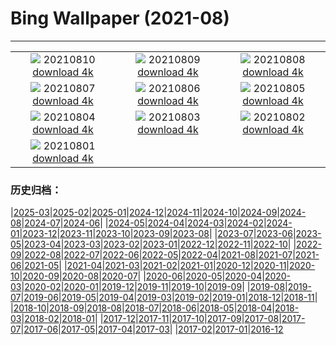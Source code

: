 # Bing Wallpaper (2021-08)
**************
| | | |
| :----: | :----: | :----: |
| ![](https://www.bing.com/th?id=OHR.DinoShower_ZH-CN1791773864_1920x1080.jpg) 20210810 [download 4k](https://www.bing.com/th?id=OHR.DinoShower_ZH-CN1791773864_UHD.jpg) | ![](https://www.bing.com/th?id=OHR.NahanniNP_ZH-CN2848117800_1920x1080.jpg) 20210809 [download 4k](https://www.bing.com/th?id=OHR.NahanniNP_ZH-CN2848117800_UHD.jpg) | ![](https://www.bing.com/th?id=OHR.MineBay_ZH-CN4962056960_1920x1080.jpg) 20210808 [download 4k](https://www.bing.com/th?id=OHR.MineBay_ZH-CN4962056960_UHD.jpg) |
| ![](https://www.bing.com/th?id=OHR.QuayBridge_ZH-CN4900551209_1920x1080.jpg) 20210807 [download 4k](https://www.bing.com/th?id=OHR.QuayBridge_ZH-CN4900551209_UHD.jpg) | ![](https://www.bing.com/th?id=OHR.SaltCones_ZH-CN4825397608_1920x1080.jpg) 20210806 [download 4k](https://www.bing.com/th?id=OHR.SaltCones_ZH-CN4825397608_UHD.jpg) | ![](https://www.bing.com/th?id=OHR.SalisburyCrags_ZH-CN4712204475_1920x1080.jpg) 20210805 [download 4k](https://www.bing.com/th?id=OHR.SalisburyCrags_ZH-CN4712204475_UHD.jpg) |
| ![](https://www.bing.com/th?id=OHR.DorsetPinnacles_ZH-CN2764578102_1920x1080.jpg) 20210804 [download 4k](https://www.bing.com/th?id=OHR.DorsetPinnacles_ZH-CN2764578102_UHD.jpg) | ![](https://www.bing.com/th?id=OHR.Neofelis_ZH-CN4637223865_1920x1080.jpg) 20210803 [download 4k](https://www.bing.com/th?id=OHR.Neofelis_ZH-CN4637223865_UHD.jpg) | ![](https://www.bing.com/th?id=OHR.CasteldelMonte_ZH-CN4436589634_1920x1080.jpg) 20210802 [download 4k](https://www.bing.com/th?id=OHR.CasteldelMonte_ZH-CN4436589634_UHD.jpg) |
| ![](https://www.bing.com/th?id=OHR.UpperCathedral_ZH-CN4349673438_1920x1080.jpg) 20210801 [download 4k](https://www.bing.com/th?id=OHR.UpperCathedral_ZH-CN4349673438_UHD.jpg) |  |  |

### 历史归档：

|[2025-03](/../2025-03/2025-03.md)|[2025-02](/../2025-02/2025-02.md)|[2025-01](/../2025-01/2025-01.md)|[2024-12](/../2024-12/2024-12.md)|[2024-11](/../2024-11/2024-11.md)|[2024-10](/../2024-10/2024-10.md)|[2024-09](/../2024-09/2024-09.md)|[2024-08](/../2024-08/2024-08.md)|[2024-07](/../2024-07/2024-07.md)|[2024-06](/../2024-06/2024-06.md)|
|[2024-05](/../2024-05/2024-05.md)|[2024-04](/../2024-04/2024-04.md)|[2024-03](/../2024-03/2024-03.md)|[2024-02](/../2024-02/2024-02.md)|[2024-01](/../2024-01/2024-01.md)|[2023-12](/../2023-12/2023-12.md)|[2023-11](/../2023-11/2023-11.md)|[2023-10](/../2023-10/2023-10.md)|[2023-09](/../2023-09/2023-09.md)|[2023-08](/../2023-08/2023-08.md)|
|[2023-07](/../2023-07/2023-07.md)|[2023-06](/../2023-06/2023-06.md)|[2023-05](/../2023-05/2023-05.md)|[2023-04](/../2023-04/2023-04.md)|[2023-03](/../2023-03/2023-03.md)|[2023-02](/../2023-02/2023-02.md)|[2023-01](/../2023-01/2023-01.md)|[2022-12](/../2022-12/2022-12.md)|[2022-11](/../2022-11/2022-11.md)|[2022-10](/../2022-10/2022-10.md)|
|[2022-09](/../2022-09/2022-09.md)|[2022-08](/../2022-08/2022-08.md)|[2022-07](/../2022-07/2022-07.md)|[2022-06](/../2022-06/2022-06.md)|[2022-05](/../2022-05/2022-05.md)|[2022-04](/../2022-04/2022-04.md)|[2021-08](/2021-08.md)|[2021-07](/../2021-07/2021-07.md)|[2021-06](/../2021-06/2021-06.md)|[2021-05](/../2021-05/2021-05.md)|
|[2021-04](/../2021-04/2021-04.md)|[2021-03](/../2021-03/2021-03.md)|[2021-02](/../2021-02/2021-02.md)|[2021-01](/../2021-01/2021-01.md)|[2020-12](/../2020-12/2020-12.md)|[2020-11](/../2020-11/2020-11.md)|[2020-10](/../2020-10/2020-10.md)|[2020-09](/../2020-09/2020-09.md)|[2020-08](/../2020-08/2020-08.md)|[2020-07](/../2020-07/2020-07.md)|
|[2020-06](/../2020-06/2020-06.md)|[2020-05](/../2020-05/2020-05.md)|[2020-04](/../2020-04/2020-04.md)|[2020-03](/../2020-03/2020-03.md)|[2020-02](/../2020-02/2020-02.md)|[2020-01](/../2020-01/2020-01.md)|[2019-12](/../2019-12/2019-12.md)|[2019-11](/../2019-11/2019-11.md)|[2019-10](/../2019-10/2019-10.md)|[2019-09](/../2019-09/2019-09.md)|
|[2019-08](/../2019-08/2019-08.md)|[2019-07](/../2019-07/2019-07.md)|[2019-06](/../2019-06/2019-06.md)|[2019-05](/../2019-05/2019-05.md)|[2019-04](/../2019-04/2019-04.md)|[2019-03](/../2019-03/2019-03.md)|[2019-02](/../2019-02/2019-02.md)|[2019-01](/../2019-01/2019-01.md)|[2018-12](/../2018-12/2018-12.md)|[2018-11](/../2018-11/2018-11.md)|
|[2018-10](/../2018-10/2018-10.md)|[2018-09](/../2018-09/2018-09.md)|[2018-08](/../2018-08/2018-08.md)|[2018-07](/../2018-07/2018-07.md)|[2018-06](/../2018-06/2018-06.md)|[2018-05](/../2018-05/2018-05.md)|[2018-04](/../2018-04/2018-04.md)|[2018-03](/../2018-03/2018-03.md)|[2018-02](/../2018-02/2018-02.md)|[2018-01](/../2018-01/2018-01.md)|
|[2017-12](/../2017-12/2017-12.md)|[2017-11](/../2017-11/2017-11.md)|[2017-10](/../2017-10/2017-10.md)|[2017-09](/../2017-09/2017-09.md)|[2017-08](/../2017-08/2017-08.md)|[2017-07](/../2017-07/2017-07.md)|[2017-06](/../2017-06/2017-06.md)|[2017-05](/../2017-05/2017-05.md)|[2017-04](/../2017-04/2017-04.md)|[2017-03](/../2017-03/2017-03.md)|
|[2017-02](/../2017-02/2017-02.md)|[2017-01](/../2017-01/2017-01.md)|[2016-12](/../2016-12/2016-12.md)